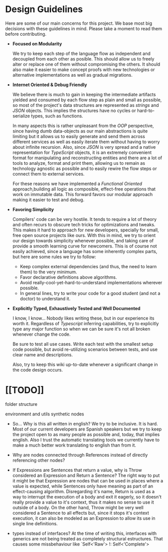 # Design Guidelines

Here are some of our main concerns for this project. We base most big decisions with these guidelines in mind. Please take a moment to read them before contributing.

- **Focused on Modularity**

  We try to keep each step of the language flow as independent and decoupled from each other as posible.
  This should allow us to freely alter or replace one of them without compromising the others.
  It should also make it easier to make concept proofs with new technologies or alternative implementations as well as gradual migrations.


- **Internet Oriented & Debug Friendly**

  We believe there is much to gain in keeping the intermediate artifacts yielded and consumed by each flow step as plain and small as possible, so most of the project's data structures are represented as *strings* and *JSON* objects. This implies the structures have no cycles or hard-to-serialize types, such as functions.

  In many aspects this is rather unpleasant from the *OOP* perspective, since having dumb data-objects as our main abstractions is quite limiting but it allows us to easily generate and send them across different services as well as easily iterate them without having to worry about infinite recursion.
Also, since *JSON* is very spread and a native representation for *TypeScript* objects, it is an extremely convenient format for manipulating and reconstructing entities and there are a lot of tools to analyze, format and print them, allowing us to remain as technology agnostic as possible and to easily rewire the flow steps or connect them to external services.

  For these reasons we have implemented a *Functional Oriented* approach,building all logic as composible, effect-free operations that work on immutable data. This forward favors our modular approach making it easier to test and debug.


- **Favoring Simplicity**

  Compilers' code can be very hostile.
  It tends to require a lot of theory and often recurs to obscure tech tricks for optimizations and tweaks.
  This makes it hard to approach for new developers, specially for small, free open source projects like ours.
  With this in mind, we try to orient our design towards simplicity whenever possible, and taking care of provide a smooth learning curve for newcomers.
  This is of course not easily achieved, since a language has some inherently complex parts, but here are some rules we try to follow:
  - Keep complex external dependencies (and thus, the need to learn them) to the very minimum.
  - Favor declarative definitions above algorithms.
  - Avoid really-cool-yet-hard-to-understand implementations wherever possible.
  - In general lines, try to write your code for a good student (and not a doctor) to understand it.


- **Explicitly Typed, Exhaustively Tested and Well Documented**

  I know, I know... Nobody likes writing these, but in our experience its worth it.
  Regardless of *Typescript* inferring capabilities, try to explicitly type any major function so when we can be sure it's not all broken whenever change the code.

  Be sure to test all use cases. Write each test with the smallest setup code possible, but avoid re-utilizing scenarios between tests, and use clear name and descriptions.

  Also, try to keep this wiki up-to-date whenever a significant change in the code design occurs.


# [[TODO]]


folder structure

environment and utils
synthetic nodes

- So... Why is this all written in english?
  We try to be inclusive. It is hard. Most of our current developers are Spanish speakers but we try to keep the project open to as many people as possible and, today, that implies english. Also I trust the automatic translating tools we currently have to make a much better work translating to english than from it.

- Why are nodes connected through References instead of directly referencing other nodes?

- If Expressions are Sentences that return a value, why is Throw considered an Expression and Return a Sentence?
  The right way to put it might be that Expression are nodes that can be used in places where a value is expected, while Sentences only have meaning as part of an effect-causing algorithm. Disregarding it's name, Return is used as a way to interrupt the execution of a body and exit it eagerly, so it doesn't really provide a value to it's context, thus it makes no sense to use it outside of a body. On the other hand, Throw might be very well considered a Sentence to all effects but, since it stops it's context execution, it can also be modeled as an Expression to allow its use in single line definitions.

- types instead of interfaces?
  At the time of writing this, interfaces with generics are not being treated as completely structural estructures. That causes some missbehaviour like `Self<'Raw'> !: Self<'Complete'>